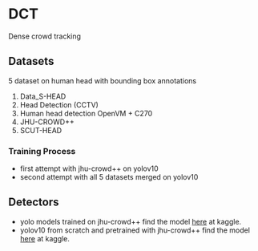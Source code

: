 # DCT
Dense crowd tracking

## Datasets
5 dataset on human head with bounding box annotations

1. Data_S-HEAD
2. Head Detection (CCTV)
3. Human head detection OpenVM + C270
4. JHU-CROWD++
5. SCUT-HEAD
### Training Process
- first attempt with jhu-crowd++ on yolov10
- second attempt with all 5 datasets merged on yolov10

## Detectors
- yolo models trained on jhu-crowd++
find the model [here](https://www.kaggle.com/models/faihajalamtopu/yolov8n_jhu_crowd/) at kaggle.
- yolov10 from scratch and pretrained with jhu-crowd++
find the model [here](https://www.kaggle.com/models/faihajalamtopu/yolov10_jhucrowd/) at kaggle.
